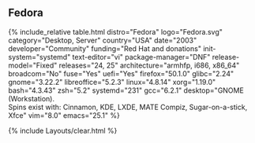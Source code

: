 ## Fedora
{% include_relative table.html distro="Fedora" logo="Fedora.svg" category="Desktop, Server" country="USA" date="2003" developer="Community" funding="Red Hat and donations" init-system="systemd" text-editor="vi" package-manager="DNF" release-model="Fixed" releases="24, 25" architecture="armhfp, i686, x86_64" broadcom="No" fuse="Yes" uefi="Yes" firefox="50.1.0" glibc="2.24" gnome="3.22.2" libreoffice="5.2.3" linux="4.8.14" xorg="1.19.0" bash="4.3.43" zsh="5.2" systemd="231" gcc="6.2.1" desktop="GNOME (Workstation). <br/>Spins exist with: Cinnamon, KDE, LXDE, MATE Compiz, Sugar-on-a-stick, Xfce" vim="8.0" emacs="25.1" %}

{% include Layouts/clear.html %}
